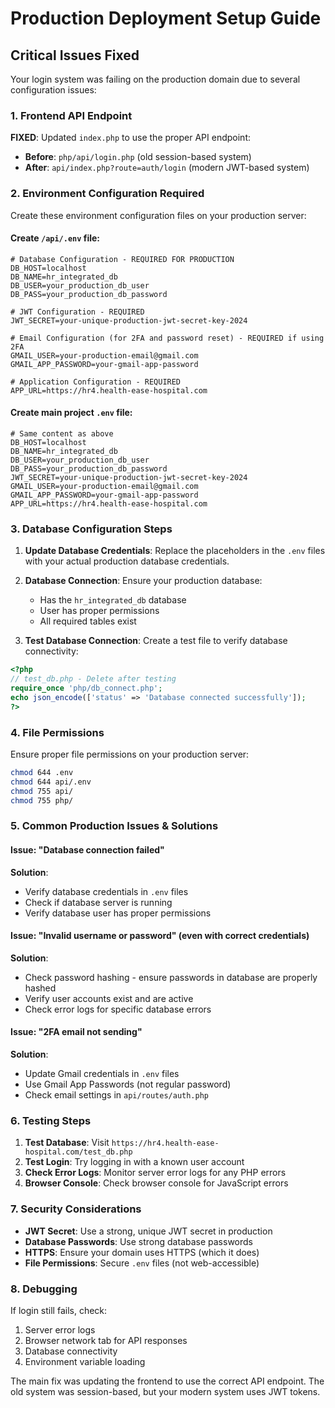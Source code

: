 # Production Deployment Setup Guide

## Critical Issues Fixed

Your login system was failing on the production domain due to several configuration issues:

### 1. Frontend API Endpoint
**FIXED**: Updated `index.php` to use the proper API endpoint:
- **Before**: `php/api/login.php` (old session-based system)
- **After**: `api/index.php?route=auth/login` (modern JWT-based system)

### 2. Environment Configuration Required

Create these environment configuration files on your production server:

#### Create `/api/.env` file:
```env
# Database Configuration - REQUIRED FOR PRODUCTION
DB_HOST=localhost
DB_NAME=hr_integrated_db
DB_USER=your_production_db_user
DB_PASS=your_production_db_password

# JWT Configuration - REQUIRED
JWT_SECRET=your-unique-production-jwt-secret-key-2024

# Email Configuration (for 2FA and password reset) - REQUIRED if using 2FA
GMAIL_USER=your-production-email@gmail.com
GMAIL_APP_PASSWORD=your-gmail-app-password

# Application Configuration - REQUIRED
APP_URL=https://hr4.health-ease-hospital.com
```

#### Create main project `.env` file:
```env
# Same content as above
DB_HOST=localhost
DB_NAME=hr_integrated_db
DB_USER=your_production_db_user
DB_PASS=your_production_db_password
JWT_SECRET=your-unique-production-jwt-secret-key-2024
GMAIL_USER=your-production-email@gmail.com
GMAIL_APP_PASSWORD=your-gmail-app-password
APP_URL=https://hr4.health-ease-hospital.com
```

### 3. Database Configuration Steps

1. **Update Database Credentials**: Replace the placeholders in the `.env` files with your actual production database credentials.

2. **Database Connection**: Ensure your production database:
   - Has the `hr_integrated_db` database
   - User has proper permissions
   - All required tables exist

3. **Test Database Connection**: Create a test file to verify database connectivity:

```php
<?php
// test_db.php - Delete after testing
require_once 'php/db_connect.php';
echo json_encode(['status' => 'Database connected successfully']);
?>
```

### 4. File Permissions

Ensure proper file permissions on your production server:
```bash
chmod 644 .env
chmod 644 api/.env
chmod 755 api/
chmod 755 php/
```

### 5. Common Production Issues & Solutions

#### Issue: "Database connection failed"
**Solution**: 
- Verify database credentials in `.env` files
- Check if database server is running
- Verify database user has proper permissions

#### Issue: "Invalid username or password" (even with correct credentials)
**Solution**:
- Check password hashing - ensure passwords in database are properly hashed
- Verify user accounts exist and are active
- Check error logs for specific database errors

#### Issue: "2FA email not sending"
**Solution**:
- Update Gmail credentials in `.env` files
- Use Gmail App Passwords (not regular password)
- Check email settings in `api/routes/auth.php`

### 6. Testing Steps

1. **Test Database**: Visit `https://hr4.health-ease-hospital.com/test_db.php`
2. **Test Login**: Try logging in with a known user account
3. **Check Error Logs**: Monitor server error logs for any PHP errors
4. **Browser Console**: Check browser console for JavaScript errors

### 7. Security Considerations

- **JWT Secret**: Use a strong, unique JWT secret in production
- **Database Passwords**: Use strong database passwords
- **HTTPS**: Ensure your domain uses HTTPS (which it does)
- **File Permissions**: Secure `.env` files (not web-accessible)

### 8. Debugging

If login still fails, check:
1. Server error logs
2. Browser network tab for API responses
3. Database connectivity
4. Environment variable loading

The main fix was updating the frontend to use the correct API endpoint. The old system was session-based, but your modern system uses JWT tokens.
